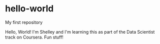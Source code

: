 # hello-world
My first repository

Hello, World!  I'm Shelley and I'm learning this as part of the Data Scientist track on Coursera.  Fun stuff!
